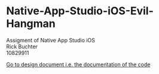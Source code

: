 Native-App-Studio-iOS-Evil-Hangman
==================================
Assigment of Native App Studio iOS<br>
Rick Buchter <br>
10829911

[Go to design document i.e. the documentation of the code](https://github.com/rbuchter/Native-App-Studio-iOS-Evil-Hangman/blob/master/doc/Design%20document.md)
